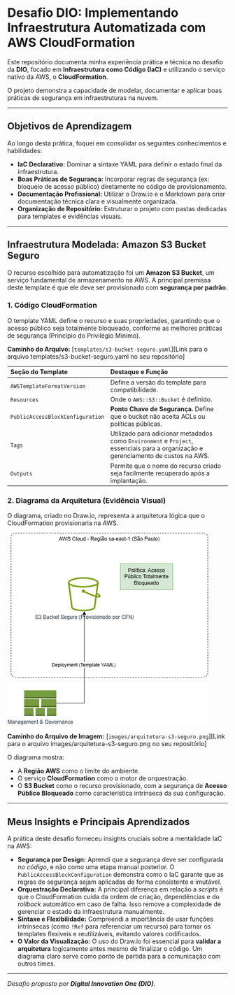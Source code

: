 # Desafio DIO: Implementando Infraestrutura Automatizada com AWS CloudFormation

Este repositório documenta minha experiência prática e técnica no desafio da **DIO**, focado em **Infraestrutura como Código (IaC)** e utilizando o serviço nativo da AWS, o **CloudFormation**.

O projeto demonstra a capacidade de modelar, documentar e aplicar boas práticas de segurança em infraestruturas na nuvem.

---

## Objetivos de Aprendizagem

Ao longo desta prática, foquei em consolidar os seguintes conhecimentos e habilidades:

* **IaC Declarativo:** Dominar a sintaxe YAML para definir o estado final da infraestrutura.
* **Boas Práticas de Segurança:** Incorporar regras de segurança (ex: bloqueio de acesso público) diretamente no código de provisionamento.
* **Documentação Profissional:** Utilizar o Draw.io e o Markdown para criar documentação técnica clara e visualmente organizada.
* **Organização de Repositório:** Estruturar o projeto com pastas dedicadas para templates e evidências visuais.

---

## Infraestrutura Modelada: Amazon S3 Bucket Seguro

O recurso escolhido para automatização foi um **Amazon S3 Bucket**, um serviço fundamental de armazenamento na AWS. A principal premissa deste template é que ele deve ser provisionado com **segurança por padrão**.

### 1. Código CloudFormation

O template YAML define o recurso e suas propriedades, garantindo que o acesso público seja totalmente bloqueado, conforme as melhores práticas de segurança (Princípio do Privilégio Mínimo).

**Caminho do Arquivo:** [`templates/s3-bucket-seguro.yaml`][Link para o arquivo templates/s3-bucket-seguro.yaml no seu repositório]

| Seção do Template | Destaque e Função |
| :--- | :--- |
| `AWSTemplateFormatVersion` | Define a versão do template para compatibilidade. |
| `Resources` | Onde o `AWS::S3::Bucket` é definido. |
| `PublicAccessBlockConfiguration` | **Ponto Chave de Segurança.** Define que o bucket não aceita ACLs ou políticas públicas. |
| `Tags` | Utilizado para adicionar metadados como `Environment` e `Project`, essenciais para a organização e gerenciamento de custos na AWS. |
| `Outputs` | Permite que o nome do recurso criado seja facilmente recuperado após a implantação. |

### 2. Diagrama da Arquitetura (Evidência Visual)

O diagrama, criado no Draw.io, representa a arquitetura lógica que o CloudFormation provisionaria na AWS.

![Diagrama de arquitetura do S3 Bucket Seguro orquestrado pelo CloudFormation.](./images/arquitetura-s3-seguro.png)

**Caminho do Arquivo de Imagem:** [`images/arquitetura-s3-seguro.png`][Link para o arquivo images/arquitetura-s3-seguro.png no seu repositório]

O diagrama mostra:
* A **Região AWS** como o limite do ambiente.
* O serviço **CloudFormation** como o motor de orquestração.
* O **S3 Bucket** como o recurso provisionado, com a segurança de **Acesso Público Bloqueado** como característica intrínseca da sua configuração.

---

## Meus Insights e Principais Aprendizados

A prática deste desafio forneceu insights cruciais sobre a mentalidade IaC na AWS:

* **Segurança por Design:** Aprendi que a segurança deve ser configurada *no código*, e não como uma etapa manual posterior. O `PublicAccessBlockConfiguration` demonstra como o IaC garante que as regras de segurança sejam aplicadas de forma consistente e imutável.
* **Orquestração Declarativa:** A principal diferença em relação a *scripts* é que o CloudFormation cuida da ordem de criação, dependências e do *rollback* automático em caso de falha. Isso remove a complexidade de gerenciar o estado da infraestrutura manualmente.
* **Sintaxe e Flexibilidade:** Compreendi a importância de usar funções intrínsecas (como `!Ref` para referenciar um recurso) para tornar os templates flexíveis e reutilizáveis, evitando valores codificados.
* **O Valor da Visualização:** O uso do Draw.io foi essencial para **validar a arquitetura** logicamente antes mesmo de finalizar o código. Um diagrama claro serve como ponto de partida para a comunicação com outros times.

---

*Desafio proposto por **Digital Innovation One (DIO)**.*
